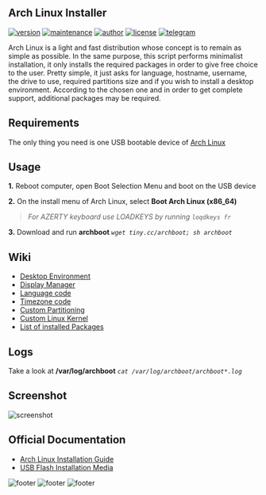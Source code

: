 ## Arch Linux Installer

[![version](https://img.shields.io/badge/version-v2.9.8-blue.svg?style=flat&logo=github)](https://github.com/grm34/archboot/releases)
[![maintenance](https://img.shields.io/maintenance/yes/2020.svg?&style=flat&logo=github)](https://github.com/grm34/archboot/pulse)
[![author](https://img.shields.io/badge/author-grm34-red.svg?&style=flat&logo=github)](https://github.com/grm34)
[![license](https://img.shields.io/badge/license-Apache%202.0-blue.svg?style=flat&logo=github)](https://github.com/grm34/archboot/blob/master/LICENSE)
[![telegram](https://img.shields.io/badge/Telegram-chat-red?style=flat&logo=telegram)](https://t.me/archboot)

Arch Linux is a light and fast distribution whose concept is to remain as
simple as possible. In the same purpose, this script performs minimalist
installation, it only installs the required packages in order to give
free choice to the user. Pretty simple, it just asks for language,
hostname, username, the drive to use, required partitions size and
if you wish to install a desktop environment. According to the chosen one
and in order to get complete support, additional packages may be required.

## Requirements

The only thing you need is one USB bootable device of [Arch Linux](https://mir.archlinux.fr/iso/latest)

## Usage

**1.** Reboot computer, open Boot Selection Menu and boot on the USB device

**2.** On the install menu of Arch Linux, select **Boot Arch Linux (x86_64)**

> *For AZERTY keyboard use LOADKEYS by running `loqdkeys fr`*

**3.** Download and run **archboot** *`wget tiny.cc/archboot; sh archboot`*

## Wiki

* [Desktop Environment](https://github.com/grm34/archboot/wiki/Desktop-Environment)
* [Display Manager](https://github.com/grm34/archboot/wiki/Display-Manager)
* [Language code](https://github.com/grm34/archboot/wiki/Language-code)
* [Timezone code](https://github.com/grm34/archboot/wiki/Timezone-code)
* [Custom Partitioning](https://github.com/grm34/archboot/wiki/Custom-Partitioning)
* [Custom Linux Kernel](https://github.com/grm34/archboot/wiki/Custom-Linux-Kernel)
* [List of installed Packages](https://github.com/grm34/archboot/wiki/List-of-installed-Packages)

## Logs

Take a look at **/var/log/archboot** *`cat /var/log/archboot/archboot*.log`*

## Screenshot

![screenshot](https://www.archboot.org/assets/images/screenshot.png)

## Official Documentation

* [Arch Linux Installation Guide](https://wiki.archlinux.org/index.php/Installation_guide)
* [USB Flash Installation Media](https://wiki.archlinux.org/index.php/USB_flash_installation_media)

![footer](https://forthebadge.com/images/badges/built-with-love.svg)
![footer](https://forthebadge.com/images/badges/for-you.svg)
![footer](https://forthebadge.com/images/badges/its-not-a-lie-if-you-believe-it.svg)
